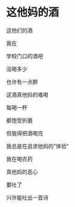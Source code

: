 # 这他妈的酒

这他们的酒

我在

学校门口的酒吧

没喝多少

也许有一点醉

这酒真他妈的难喝

每喝一杯

都饱受折磨

但我得把酒喝完

我总是在追求他妈的”体验“

我在喝农药

真他妈的恶心

要吐了

兴许能吐出一首诗